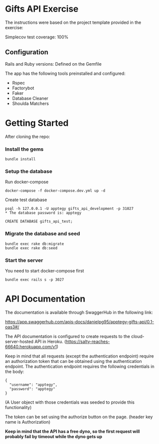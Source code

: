 # Gifts API Exercise

The instructions were based on the project template provided in the exercise:

Simplecov test coverage: 100%

## Configuration
Rails and Ruby versions: Defined on the Gemfile

The app has the following tools preinstalled and configured:
  - Rspec
  - Factorybot
  - Faker
  - Database Cleaner
  - Shoulda Matchers

# Getting Started

After cloning the repo:
### Install the gems

```
bundle install
```
### Setup the database

Run docker-compose

```
docker-compose -f docker-compose.dev.yml up -d
```

Create test database

```
psql -h 127.0.0.1 -U apptegy gifts_api_development -p 31027
* The database password is: apptegy

CREATE DATABASE gifts_api_test;
```
### Migrate the database and seed

```
bundle exec rake db:migrate
bundle exec rake db:seed
```

### Start the server

You need to start docker-compose first

```
bundle exec rails s -p 3027
```
# API Documentation
The documentation is available through SwaggerHub in the following link:

https://app.swaggerhub.com/apis-docs/danielpg95/apptegy-gifts-api/0.1-oas3#/

The API documentation is configured to create requests to the cloud-server-hosted API in Heroku.
(https://salty-reaches-66640.herokuapp.com/v1)

Keep in mind that all requests (except the authentication endpoint) require an authorization token that
can be obtained using the authentication endpoint.
The authentication endpoint requires the following credentials in the body:
```
{
  "username": "apptegy",
  "password": "apptegy"
}
```
(A User object with those credentials was seeded to provide this functionality)

The token can be set using the authorize button on the page. (header key name is Authorization)

**Keep in mind that the API has a free dyno, so the first request will probably fail by timeout while the dyno gets up**